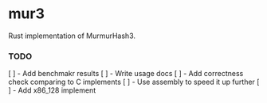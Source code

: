 # mur3
Rust implementation of MurmurHash3.

### TODO

[ ] - Add benchmakr results
[ ] - Write usage docs
[ ] - Add correctness check comparing to C implements
[ ] - Use assembly to speed it up further
[ ] - Add x86_128 implement
